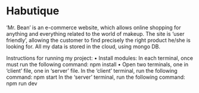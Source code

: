 # Habutique

‘Mr. Bean’ is an e-commerce website, which allows online shopping for anything and everything related to the world of makeup.
The site is ‘user friendly’, allowing the customer to find precisely the right product he/she is looking for. 
All my data is stored in the cloud, using mongo DB.

Instructions for running my project: 
  • Install modules: 
  In each terminal, once must run the following command: npm install 
  • Open two terminals, one in ‘client’ file, one in ‘server’ file. 
  In the ‘client’ terminal, run the following command: npm start 
  In the ‘server’ terminal, run the following command: npm run dev
  
